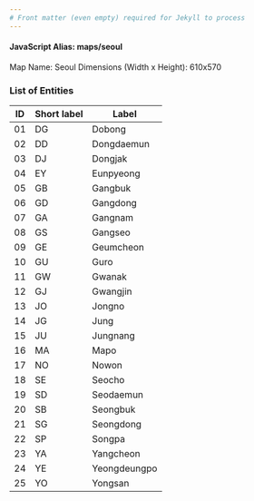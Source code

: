 ```yaml
---
# Front matter (even empty) required for Jekyll to process
---
```


#### JavaScript Alias: maps/seoul

Map Name: Seoul
Dimensions (Width x Height): 610x570





### List of Entities

ID | Short label | Label
---|---|---|
01|DG|Dobong
02|DD|Dongdaemun
03|DJ|Dongjak
04|EY|Eunpyeong
05|GB|Gangbuk
06|GD|Gangdong
07|GA|Gangnam
08|GS|Gangseo
09|GE|Geumcheon
10|GU|Guro
11|GW|Gwanak
12|GJ|Gwangjin
13|JO|Jongno
14|JG|Jung
15|JU|Jungnang
16|MA|Mapo
17|NO|Nowon
18|SE|Seocho
19|SD|Seodaemun
20|SB|Seongbuk
21|SG|Seongdong
22|SP|Songpa
23|YA|Yangcheon
24|YE|Yeongdeungpo
25|YO|Yongsan